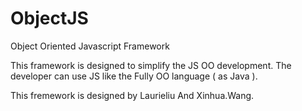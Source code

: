 # ObjectJS
Object Oriented Javascript Framework

This framework is designed to simplify the JS OO development.
The developer can use JS like the Fully OO language ( as Java ).

This fremework is designed by Laurieliu And Xinhua.Wang.

